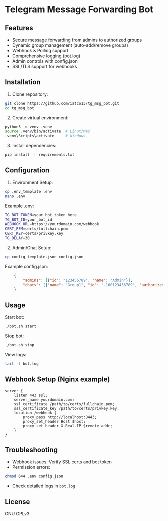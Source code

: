 # Telegram Message Forwarding Bot

## Features
- Secure message forwarding from admins to authorized groups
- Dynamic group management (auto-add/remove groups)
- Webhook & Polling support
- Comprehensive logging (bot.log)
- Admin controls with config.json
- SSL/TLS support for webhooks

## Installation
1. Clone repository:
```bash
git clone https://github.com/iatco13/tg_msg_bot.git
cd tg_msg_bot
```

2. Create virtual environment:
```bash
python3 -m venv .venv
source .venv/bin/activate  # Linux/Mac
.venv\Scripts\activate     # Windows
```

3. Install dependencies:
```bash
pip install -r requirements.txt
```

## Configuration
1. Environment Setup:
```bash
cp .env_template .env
nano .env
```

Example .env:
```bash
TG_BOT_TOKEN=your_bot_token_here
TG_BOT_ID=your_bot_id
WEBHOOK_URL=https://yourdomain.com/webhook
CERT_PEM=certs/fullchain.pem
CERT_KEY=certs/privkey.key
TG_DELAY=30
```

2. Admin/Chat Setup:
```bash
cp config_template.json config.json
```

Example config.json:
```json
    {
        "admins": [{"id": "123456789", "name": "Admin"}],
        "chats": [{"name": "Group1", "id": "-100123456789", "authorized": true}]
    }
```

## Usage
Start bot:
```bash
./bot.sh start
```

Stop bot:
```bash
./bot.sh stop
```

View logs:
```bash
tail -f bot.log
```

## Webhook Setup (Nginx example)
```
server {
    listen 443 ssl;
    server_name yourdomain.com;
    ssl_certificate /path/to/certs/fullchain.pem;
    ssl_certificate_key /path/to/certs/privkey.key;
    location /webhook {
        proxy_pass http://localhost:8443;
        proxy_set_header Host $host;
        proxy_set_header X-Real-IP $remote_addr;
    }
}
```

## Troubleshooting
- Webhook issues: Verify SSL certs and bot token
- Permission errors: 
```bash 
chmod 644 .env config.json 
```
- Check detailed logs in `bot.log`

## License
GNU GPLv3